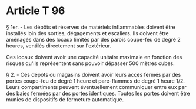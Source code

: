 # Article T 96

§ 1er. - Les dépôts et réserves de matériels inflammables doivent être installés loin des sorties, dégagements et escaliers. Ils doivent être aménagés dans des locaux limités par des parois coupe-feu de degré 2 heures, ventilés directement sur l'extérieur.

Ces locaux doivent avoir une capacité unitaire maximale en fonction des risques qu'ils représentent sans pouvoir dépasser 500 mètres cubes.

§ 2. - Ces dépôts ou magasins doivent avoir leurs accès fermés par des portes coupe-feu de degré 1 heure et pare-flammes de degré 1 heure 1/2. Leurs compartiments peuvent éventuellement communiquer entre eux par des baies fermées par des portes identiques. Toutes les portes doivent être munies de dispositifs de fermeture automatique.
